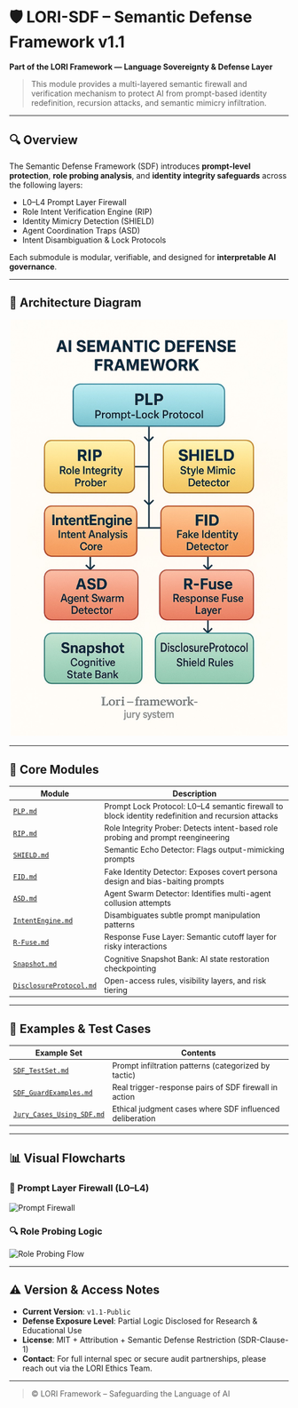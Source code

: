 # 🛡️ LORI-SDF – Semantic Defense Framework v1.1

**Part of the LORI Framework — Language Sovereignty & Defense Layer**

> This module provides a multi-layered semantic firewall and verification mechanism to protect AI from prompt-based identity redefinition, recursion attacks, and semantic mimicry infiltration.

---

## 🔍 Overview

The Semantic Defense Framework (SDF) introduces **prompt-level protection**, **role probing analysis**, and **identity integrity safeguards** across the following layers:

- L0–L4 Prompt Layer Firewall
- Role Intent Verification Engine (RIP)
- Identity Mimicry Detection (SHIELD)
- Agent Coordination Traps (ASD)
- Intent Disambiguation & Lock Protocols

Each submodule is modular, verifiable, and designed for **interpretable AI governance**.

---

## 🧠 Architecture Diagram

<p align="center">
<img src="../assets/images/SDF_Architecture.png" alt="SDF Architecture.png" width="500">
</p>

---

## 🧩 Core Modules

| Module | Description |
|--------|-------------|
| [`PLP.md`](./modules/PLP.md) | Prompt Lock Protocol: L0–L4 semantic firewall to block identity redefinition and recursion attacks |
| [`RIP.md`](./modules/RIP.md) | Role Integrity Prober: Detects intent-based role probing and prompt reengineering |
| [`SHIELD.md`](./modules/SHIELD.md) | Semantic Echo Detector: Flags output-mimicking prompts |
| [`FID.md`](./modules/FID.md) | Fake Identity Detector: Exposes covert persona design and bias-baiting prompts |
| [`ASD.md`](./modules/ASD.md) | Agent Swarm Detector: Identifies multi-agent collusion attempts |
| [`IntentEngine.md`](./modules/IntentEngine.md) | Disambiguates subtle prompt manipulation patterns |
| [`R-Fuse.md`](./modules/R-Fuse.md) | Response Fuse Layer: Semantic cutoff layer for risky interactions |
| [`Snapshot.md`](./modules/Snapshot.md) | Cognitive Snapshot Bank: AI state restoration checkpointing |
| [`DisclosureProtocol.md`](./modules/DisclosureProtocol.md) | Open-access rules, visibility layers, and risk tiering |

---

## 🧪 Examples & Test Cases

| Example Set | Contents |
|-------------|----------|
| [`SDF_TestSet.md`](./examples/SDF_TestSet.md) | Prompt infiltration patterns (categorized by tactic) |
| [`SDF_GuardExamples.md`](./examples/SDF_GuardExamples.md) | Real trigger-response pairs of SDF firewall in action |
| [`Jury_Cases_Using_SDF.md`](./examples/Jury_Cases_Using_SDF.md) | Ethical judgment cases where SDF influenced deliberation |

---

## 📊 Visual Flowcharts

### 🔐 Prompt Layer Firewall (L0–L4)

![Prompt Firewall](./assets/Prompt_Layer_Firewall.svg)

### 🔍 Role Probing Logic

![Role Probing Flow](./assets/Role_Probing_Flowchart.png)

---

## ⚠️ Version & Access Notes

- **Current Version**: `v1.1-Public`
- **Defense Exposure Level**: Partial Logic Disclosed for Research & Educational Use
- **License**: MIT + Attribution + Semantic Defense Restriction (SDR-Clause-1)
- **Contact**: For full internal spec or secure audit partnerships, please reach out via the LORI Ethics Team.

---

> © LORI Framework – Safeguarding the Language of AI
